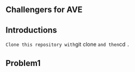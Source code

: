 ## Challengers for AVE 

## Introductions

`
Clone this repository with `git clone  <name-repo>` and then `cd <name-problem>`.
`

## Problem1
